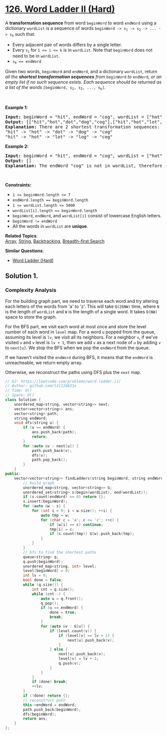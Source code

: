 # [126. Word Ladder II (Hard)](https://leetcode.com/problems/word-ladder-ii/)

<p>A <strong>transformation sequence</strong> from word <code>beginWord</code> to word <code>endWord</code> using a dictionary <code>wordList</code> is a sequence of words <code>beginWord -&gt; s<sub>1</sub> -&gt; s<sub>2</sub> -&gt; ... -&gt; s<sub>k</sub></code> such that:</p>

<ul>
	<li>Every adjacent pair of words differs by a single letter.</li>
	<li>Every <code>s<sub>i</sub></code> for <code>1 &lt;= i &lt;= k</code> is in <code>wordList</code>. Note that <code>beginWord</code> does not need to be in <code>wordList</code>.</li>
	<li><code>s<sub>k</sub> == endWord</code></li>
</ul>

<p>Given two words, <code>beginWord</code> and <code>endWord</code>, and a dictionary <code>wordList</code>, return <em>all the <strong>shortest transformation sequences</strong> from</em> <code>beginWord</code> <em>to</em> <code>endWord</code><em>, or an empty list if no such sequence exists. Each sequence should be returned as a list of the words </em><code>[beginWord, s<sub>1</sub>, s<sub>2</sub>, ..., s<sub>k</sub>]</code>.</p>

<p>&nbsp;</p>
<p><strong>Example 1:</strong></p>

<pre><strong>Input:</strong> beginWord = "hit", endWord = "cog", wordList = ["hot","dot","dog","lot","log","cog"]
<strong>Output:</strong> [["hit","hot","dot","dog","cog"],["hit","hot","lot","log","cog"]]
<strong>Explanation:</strong>&nbsp;There are 2 shortest transformation sequences:
"hit" -&gt; "hot" -&gt; "dot" -&gt; "dog" -&gt; "cog"
"hit" -&gt; "hot" -&gt; "lot" -&gt; "log" -&gt; "cog"
</pre>

<p><strong>Example 2:</strong></p>

<pre><strong>Input:</strong> beginWord = "hit", endWord = "cog", wordList = ["hot","dot","dog","lot","log"]
<strong>Output:</strong> []
<strong>Explanation:</strong> The endWord "cog" is not in wordList, therefore there is no valid transformation sequence.
</pre>

<p>&nbsp;</p>
<p><strong>Constraints:</strong></p>

<ul>
	<li><code>1 &lt;= beginWord.length &lt;= 7</code></li>
	<li><code>endWord.length == beginWord.length</code></li>
	<li><code>1 &lt;= wordList.length &lt;= 5000</code></li>
	<li><code>wordList[i].length == beginWord.length</code></li>
	<li><code>beginWord</code>, <code>endWord</code>, and <code>wordList[i]</code> consist of lowercase English letters.</li>
	<li><code>beginWord != endWord</code></li>
	<li>All the words in <code>wordList</code> are <strong>unique</strong>.</li>
</ul>


**Related Topics**:  
[Array](https://leetcode.com/tag/array/), [String](https://leetcode.com/tag/string/), [Backtracking](https://leetcode.com/tag/backtracking/), [Breadth-first Search](https://leetcode.com/tag/breadth-first-search/)

**Similar Questions**:
* [Word Ladder (Hard)](https://leetcode.com/problems/word-ladder/)

## Solution 1.

### Complexity Analysis

For the building graph part, we need to traverse each word and try altering each letters of the words from 'a' to 'z'. This will take `O(26NW)` time, where `N` is the length of `wordList` and `W` is the length of a single word. It takes `O(NW)` space to store the graph.

For the BFS part, we visit each word at most once and store the level number of each word in `level` map. For a word `u` popped from the queue, assuming its level is `lv`, we visit all its neighbors. For a neighbor `v`, if we've visited `v` and `v` level is `lv + 1`, then we add `v` as a next node of `u` by adding `v` to `next[u]`. We stop the BFS when we pop the `endWord` from the queue.

If we haven't visited the `endWord` during BFS, it means that the `endWord` is unreacheable, we return empty array.

Otherwise, we reconstruct the paths using DFS plus the `next` map.

```cpp
// OJ: https://leetcode.com/problems/word-ladder-ii/
// Author: github.com/lzl124631x
// Time: O()
// Space: O()
class Solution {
    unordered_map<string, vector<string>> next;
    vector<vector<string>> ans;
    vector<string> path;
    string endWord;
    void dfs(string u) {
        if (u == endWord) {
            ans.push_back(path);
            return;
        }
        for (auto &v : next[u]) {
            path.push_back(v);
            dfs(v);
            path.pop_back();
        }
    }
public:
    vector<vector<string>> findLadders(string beginWord, string endWord, vector<string>& wordList) {
        // build graph
        unordered_map<string, vector<string>> G;
        unordered_set<string> s(begin(wordList), end(wordList));
        if (s.count(endWord) == 0) return {};
        s.insert(beginWord);
        for (auto &w : s) {
            for (int i = 0; i < w.size(); ++i) {
                auto tmp = w;
                for (char c = 'a'; c <= 'z'; ++c) {
                    if (w[i] == c) continue;
                    tmp[i] = c;
                    if (s.count(tmp)) G[w].push_back(tmp);
                }
            }
        }
        // bfs to find the shortest paths
        queue<string> q;
        q.push(beginWord);
        unordered_map<string, int> level;
        level[beginWord] = 0;
        int lv = 0;
        bool done = false;
        while (q.size()) {
            int cnt = q.size();
            while (cnt--) {
                auto u = q.front();
                q.pop();
                if (u == endWord) {
                    done = true;
                    break;
                }
                for (auto &v : G[u]) {
                    if (level.count(v)) {
                        if (level[v] == lv + 1) {
                            next[u].push_back(v);
                        }
                    } else {
                        next[u].push_back(v);
                        level[v] = lv + 1;
                        q.push(v);
                    }
                }
            }
            if (done) break;
            ++lv;
        }
        if (!done) return {};
        // reconstruct path
        this->endWord = endWord;
        path.push_back(beginWord);
        dfs(beginWord);
        return ans;
    }
};
```